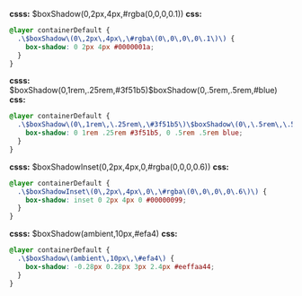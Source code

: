 **csss:** $boxShadow(0,2px,4px,#rgba(0,0,0,0.1))
**css:**
```css
@layer containerDefault {
  .\$boxShadow\(0\,2px\,4px\,\#rgba\(0\,0\,0\,0\.1\)\) {
    box-shadow: 0 2px 4px #0000001a;
  }
}
```

**csss:** $boxShadow(0,1rem,.25rem,#3f51b5)$boxShadow(0,.5rem,.5rem,#blue)
**css:**
```css
@layer containerDefault {
  .\$boxShadow\(0\,1rem\,\.25rem\,\#3f51b5\)\$boxShadow\(0\,\.5rem\,\.5rem\,\#blue\) {
    box-shadow: 0 1rem .25rem #3f51b5, 0 .5rem .5rem blue;
  }
}
```

**csss:** $boxShadowInset(0,2px,4px,0,#rgba(0,0,0,0.6))
**css:**
```css
@layer containerDefault {
  .\$boxShadowInset\(0\,2px\,4px\,0\,\#rgba\(0\,0\,0\,0\.6\)\) {
    box-shadow: inset 0 2px 4px 0 #00000099;
  }
}
```

**csss:** $boxShadow(ambient,10px,#efa4)
**css:**
```css
@layer containerDefault {
  .\$boxShadow\(ambient\,10px\,\#efa4\) {
    box-shadow: -0.28px 0.28px 3px 2.4px #eeffaa44;
  }
}
```